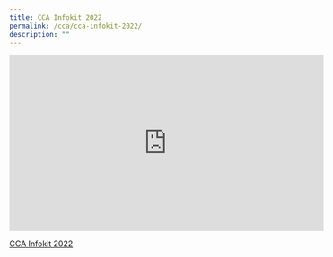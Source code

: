 ```yaml
---
title: CCA Infokit 2022
permalink: /cca/cca-infokit-2022/
description: ""
---
```

<iframe width="560" height="315" src="https://www.youtube.com/embed/vd0CB7RvY4U?start=1" title="YouTube video player" frameborder="0" allow="accelerometer; autoplay; clipboard-write; encrypted-media; gyroscope; picture-in-picture" allowfullscreen></iframe>

[CCA Infokit 2022](/files/CCA%20Infokit%202022.pdf)